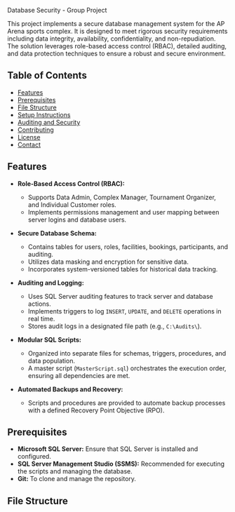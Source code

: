 Database Security - Group Project

This project implements a secure database management system for the AP Arena sports complex. It is designed to meet rigorous security requirements including data integrity, availability, confidentiality, and non-repudiation. The solution leverages role-based access control (RBAC), detailed auditing, and data protection techniques to ensure a robust and secure environment.

## Table of Contents

- [Features](#features)
- [Prerequisites](#prerequisites)
- [File Structure](#file-structure)
- [Setup Instructions](#setup-instructions)
- [Auditing and Security](#auditing-and-security)
- [Contributing](#contributing)
- [License](#license)
- [Contact](#contact)

## Features

- **Role-Based Access Control (RBAC):**
  - Supports Data Admin, Complex Manager, Tournament Organizer, and Individual Customer roles.
  - Implements permissions management and user mapping between server logins and database users.
  
- **Secure Database Schema:**
  - Contains tables for users, roles, facilities, bookings, participants, and auditing.
  - Utilizes data masking and encryption for sensitive data.
  - Incorporates system-versioned tables for historical data tracking.

- **Auditing and Logging:**
  - Uses SQL Server auditing features to track server and database actions.
  - Implements triggers to log `INSERT`, `UPDATE`, and `DELETE` operations in real time.
  - Stores audit logs in a designated file path (e.g., `C:\Audits\`).

- **Modular SQL Scripts:**
  - Organized into separate files for schemas, triggers, procedures, and data population.
  - A master script (`MasterScript.sql`) orchestrates the execution order, ensuring all dependencies are met.

- **Automated Backups and Recovery:**
  - Scripts and procedures are provided to automate backup processes with a defined Recovery Point Objective (RPO).

## Prerequisites

- **Microsoft SQL Server:** Ensure that SQL Server is installed and configured.
- **SQL Server Management Studio (SSMS):** Recommended for executing the scripts and managing the database.
- **Git:** To clone and manage the repository.

## File Structure
